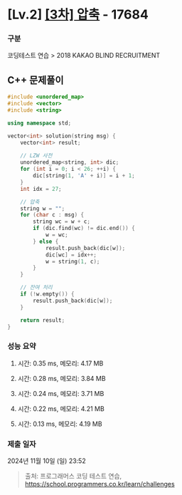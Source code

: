 # [Lv.2] [[3차] 압축](https://school.programmers.co.kr/learn/courses/30/lessons/17684?language=cpp) - 17684 

### 구분

코딩테스트 연습 > 2018 KAKAO BLIND RECRUITMENT

## C++ 문제풀이

```cpp
#include <unordered_map>
#include <vector>
#include <string>

using namespace std;

vector<int> solution(string msg) {
    vector<int> result;    
    
    // LZW 사전
    unordered_map<string, int> dic;
    for (int i = 0; i < 26; ++i) {
        dic[string(1, 'A' + i)] = i + 1;
    }
    int idx = 27;

    // 압축
    string w = "";
    for (char c : msg) {
        string wc = w + c;
        if (dic.find(wc) != dic.end()) {
            w = wc;
        } else {
            result.push_back(dic[w]);
            dic[wc] = idx++;
            w = string(1, c);
        }
    }

    // 잔여 처리
    if (!w.empty()) {
        result.push_back(dic[w]);
    }

    return result;
}
```

### 성능 요약

1. 시간: 0.35 ms, 메모리: 4.17 MB

2. 시간: 0.28 ms, 메모리: 3.84 MB
3. 시간: 0.24 ms, 메모리: 3.71 MB
4. 시간: 0.22 ms, 메모리: 4.21 MB
5. 시간: 0.13 ms, 메모리: 4.19 MB

### 제출 일자

2024년 11월 10일 (일) 23:52

> 출처: 프로그래머스 코딩 테스트 연습, https://school.programmers.co.kr/learn/challenges